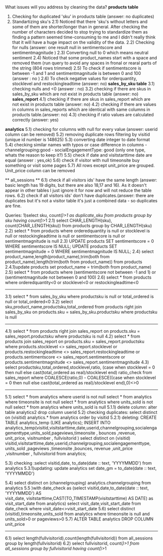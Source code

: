 What issues will you address by cleaning the data?
**products table**
1) Checking for duplicated 'sku' in products table (answer: no duplicates)
2) Standartizing sku's
2.1) Noticed that there 'sku's without letters and some of them are shorter/longer than in general. After checking the number of characters decided to stop trying to standardize them as finding a pattern seemed time-consuming to me and I didn't really think that it will have a huge impact on the validity of the data.
2.2) Checking for nulls (answer: one result null in sentimentscore and sentimentmagnitude )
2.3) Converting null to 0 which means neutral  sentiment
2.4) Noticed that some product_names start with a space and removed them (run query to avoid any spaces in fronal or rearal parts of the string (804 rows trimmed)
2.5) To check if sentimentscore is between -1 and 1 and sentimentmagnitude is between 0 and 100 (answer : no )
2.6) To check negative values for orderquantity, stocklevel and restockingleadtime (answer: no)
**sales_by_sku table**
3.1) checking nulls and <0 (answer : no)
3.2) checking if there are skus in sales_by_sku which are not exist in products table (answer: no)
**sales_report**
4.1) checking if there are skus in sales_report which are not exist in products table (answer: no) 
4.2) checking if there are values in columns in sales_reports which are identical with same columns in products table.(answer: no)
4.3) checking if ratio values are calculated correctly (answer: yes)
   
**analytics**
5.1) checking for columns with null for every value (answer: userid column can be removed)
5.2) removing duplicate rows filtering by visitid (unique id number is 148625)
5.3) converting date integer to date format
5.4) checking similar names with typos or case difference in columns 
	- channelgrouping:good
	- socialEngagementType: good (only one type, whats the reason to keep it?)
5.5) check if date and visitstarttime date are equal (answer : yes,ok)
5.6) check if visitor with null timeonsite buy something or visit some pages
5.7) All rows except unit_price are grouped. Unit_price column can be removed

** all_sessions **
6.1) check if all visitors ids' have the same length (answer: basic length has 19 digits, but there are also 18,17 and 16). As it doesn't appear in other tables I just ignore it for now and will not reduce the table rows.
6.2) check if all visitors ids' don't have duplicates.(answer: there are duplicates but it's not a visitor table it's just a combined data - so duplicates are fine.
  
Queries:
1)select sku, count(*)>1 as duplicate_sku from products group by sku having count(*)>1
2.1) select CHAR_LENGTH(sku), count(CHAR_LENGTH(sku)) from products group by CHAR_LENGTH(sku)
2.2) select * from products where orderedquantity is null 
							or stocklevel is null
							or restockingleadtime is null
							or sentimentscore is null
							or sentimentmagnitude is null
2.3)  UPDATE products SET sentimentscore = 0 WHERE sentimentscore IS NULL;
      UPDATE products SET sentimentmagnitude = 0 WHERE sentimentmagnitude IS NULL;
2.4) select product_name,length(product_name),trim(both from product_name),length(trim(both from product_name)) from products
2.4.1)update products set product_name = trim(both from product_name)
2.5) select * from products where (sentimentscore not between -1 and 1)	or (sentimentmagnitude not between 0 and 100)
2.6) select * from products where orderedquantity<0 or stocklevel<0 or restockingleadtime<0
***
3.1) select * from sales_by_sku where productsku is null or total_ordered is null or total_ordered<0
3.2) select sku,product_name,productsku,total_ordered 
	from products
	right join sales_by_sku on products.sku = sales_by_sku.productsku
	where productsku is null
***
4.1) select * 
	from products
	right join sales_report on products.sku = sales_report.productsku
	where productsku is null
 4.2) select * 
	from products
	join sales_report on products.sku = sales_report.productsku
	where products.stocklevel <> sales_report.stocklevel
	or products.restockingleadtime <> sales_report.restockingleadtime
	or products.sentimentscore <> sales_report.sentimentscore
	or products.sentimentmagnitude <> sales_report.sentimentmagnitude
4.3) 	select productsku,total_ordered,stocklevel,ratio,
		(case when stocklevel = 0 then null else cast(total_ordered as real)/stocklevel end) ratio_check
     	from sales_report
	where COALESCE(ratio,0) - COALESCE((case when stocklevel = 0 then null else cast(total_ordered as real)/stocklevel end),0)<>0
 ***
 5.1) select * from analytics where userid is not null
 	select * from analytics where timeonsite is not null
  	select * from analytics where units_sold is not null
  	select * from analytics where units_sold is  null
   5.1.1) delete column: alter table analytics2 drop column userid
5.2) checking duplicates: select distinct on (visitid) analytics.* from analytics order by visitid
5.2.1) deleting: CREATE TABLE analytics_temp (LIKE analytics);
		INSERT INTO analytics_temp(visitid,visitstarttime,date,userid,channelgrouping,socialengagementtype,units_sold,pageviews,timeonsite ,
    						bounces ,revenue, unit_price, visitnumber , fullvisitorid )
	select distinct on (visitid) visitid,visitstarttime,date,userid,channelgrouping,socialengagementtype, units_sold ,pageviews ,timeonsite ,bounces,
	 revenue ,unit_price ,visitnumber , fullvisitorid 
 	from analytics;

	
5.3) checking :select visitid,date, to_date(date :: text, 'YYYYMMDD') from analytics 
5.3.1)updating: update analytics set date_gm = to_date(date :: text, 'YYYYMMDD')

5.4) select distinct on (channelgrouping) analytics.channelgrouping from analytics 
5.5 )with date_check as (select visitid,date,to_date(date :: text, 'YYYYMMDD') AS	 
         		visit_date,
	   		visitstarttime,CAST(TO_TIMESTAMP(visitstarttime) AS DATE) as visit_start_date 
			from analytics)
     select visit_date,visit_start_date from date_check where visit_date<>visit_start_date
5.6) 	select distinct (visitid),timeonsite,units_sold
	from analytics
	where timeonsite is null and units_sold>0 or pageviews>0
 5.7) ALTER TABLE analytics DROP COLUMN unit_price

 ***
 6.1) select length(fullvisitorid),count(length(fullvisitorid)) from all_sessions group by length(fullvisitorid)
 6.2) select fullvisitorid, count(*)>1 from all_sessions group by fullvisitorid having count(*)>1 




